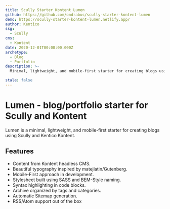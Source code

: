 ```yaml
---
title: Scully Starter Kontent Lumen
github: https://github.com/ondrabus/scully-starter-kontent-lumen
demo: https://scully-starter-kontent-lumen.netlify.app/
author: Kentico
ssg:
  - Scully
cms:
  - Kontent
date: 2020-12-01T00:00:00.000Z
archetype:
  - Blog
  - Portfolio
description: >-
  Minimal, lightweight, and mobile-first starter for creating blogs using Scully and Kentico Kontent.

stale: false
---
```


# Lumen - blog/portfolio starter for Scully and Kontent

Lumen is a minimal, lightweight, and mobile-first starter for creating blogs using Scully and Kentico Kontent.

## Features

- Content from Kontent headless CMS.
- Beautiful typography inspired by matejlatin/Gutenberg.
- Mobile-First approach in development.
- Stylesheet built using SASS and BEM-Style naming.
- Syntax highlighting in code blocks.
- Archive organized by tags and categories.
- Automatic Sitemap generation.
- RSS/Atom support out of the box
